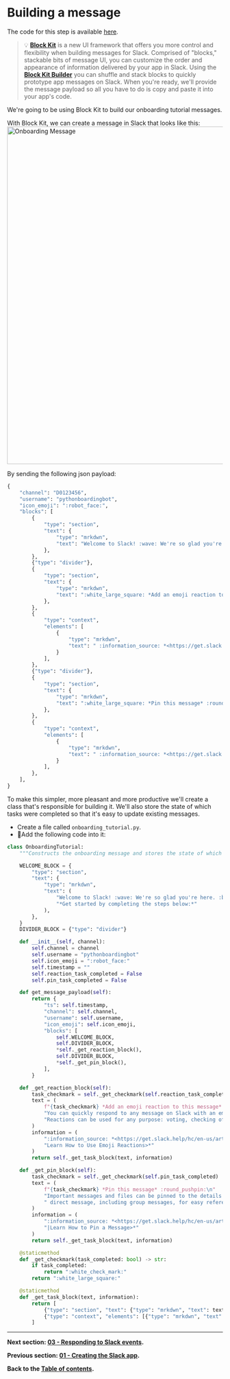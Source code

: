 # Building a message
The code for this step is available [here](PythOnBoardingBot/onboarding_tutorial.py).

> 💡 **[Block Kit](https://api.slack.com/block-kit)** is a new UI framework that offers you more control and flexibility when building messages for Slack. Comprised of "blocks," stackable bits of message UI, you can customize the order and appearance of information delivered by your app in Slack. Using the **[Block Kit Builder](https://api.slack.com/tools/block-kit-builder)** you can shuffle and stack blocks to quickly prototype app messages on Slack. When you're ready, we'll provide the message payload so all you have to do is copy and paste it into your app's code.

We're going to be using Block Kit to build our onboarding tutorial messages.

With Block Kit, we can create a message in Slack that looks like this:
<img width="787" alt="Onboarding Message" src="https://user-images.githubusercontent.com/3329665/56854465-b84a6f80-68eb-11e9-9625-f45ac2d2fe18.png">

By sending the following json payload:
```Python
{
    "channel": "D0123456",
    "username": "pythonboardingbot",
    "icon_emoji": ":robot_face:",
    "blocks": [
        {
            "type": "section",
            "text": {
                "type": "mrkdwn",
                "text": "Welcome to Slack! :wave: We're so glad you're here. :blush:\n\n*Get started by completing the steps below:*",
            },
        },
        {"type": "divider"},
        {
            "type": "section",
            "text": {
                "type": "mrkdwn",
                "text": ":white_large_square: *Add an emoji reaction to this message* :thinking_face:\nYou can quickly respond to any message on Slack with an emoji reaction. Reactions can be used for any purpose: voting, checking off to-do items, showing excitement.",
            },
        },
        {
            "type": "context",
            "elements": [
                {
                    "type": "mrkdwn",
                    "text": " :information_source: *<https://get.slack.help/hc/en-us/articles/206870317-Emoji-reactions|Learn How to Use Emoji Reactions>*",
                }
            ],
        },
        {"type": "divider"},
        {
            "type": "section",
            "text": {
                "type": "mrkdwn",
                "text": ":white_large_square: *Pin this message* :round_pushpin:\nImportant messages and files can be pinned to the details pane in any channel or direct message, including group messages, for easy reference.",
            },
        },
        {
            "type": "context",
            "elements": [
                {
                    "type": "mrkdwn",
                    "text": " :information_source: *<https://get.slack.help/hc/en-us/articles/205239997-Pinning-messages-and-files|Learn How to Pin a Message>*",
                }
            ],
        },
    ],
}
```

To make this simpler, more pleasant and more productive we'll create a class that's responsible for building it. We'll also store the state of which tasks were completed so that it's easy to update existing messages.
- Create a file called `onboarding_tutorial.py`.
- 🏁Add the following code into it:
```Python
class OnboardingTutorial:
    """Constructs the onboarding message and stores the state of which tasks were completed."""

    WELCOME_BLOCK = {
        "type": "section",
        "text": {
            "type": "mrkdwn",
            "text": (
                "Welcome to Slack! :wave: We're so glad you're here. :blush:\n\n"
                "*Get started by completing the steps below:*"
            ),
        },
    }
    DIVIDER_BLOCK = {"type": "divider"}

    def __init__(self, channel):
        self.channel = channel
        self.username = "pythonboardingbot"
        self.icon_emoji = ":robot_face:"
        self.timestamp = ""
        self.reaction_task_completed = False
        self.pin_task_completed = False

    def get_message_payload(self):
        return {
            "ts": self.timestamp,
            "channel": self.channel,
            "username": self.username,
            "icon_emoji": self.icon_emoji,
            "blocks": [
                self.WELCOME_BLOCK,
                self.DIVIDER_BLOCK,
                *self._get_reaction_block(),
                self.DIVIDER_BLOCK,
                *self._get_pin_block(),
            ],
        }

    def _get_reaction_block(self):
        task_checkmark = self._get_checkmark(self.reaction_task_completed)
        text = (
            f"{task_checkmark} *Add an emoji reaction to this message* :thinking_face:\n"
            "You can quickly respond to any message on Slack with an emoji reaction."
            "Reactions can be used for any purpose: voting, checking off to-do items, showing excitement."
        )
        information = (
            ":information_source: *<https://get.slack.help/hc/en-us/articles/206870317-Emoji-reactions|"
            "Learn How to Use Emoji Reactions>*"
        )
        return self._get_task_block(text, information)

    def _get_pin_block(self):
        task_checkmark = self._get_checkmark(self.pin_task_completed)
        text = (
            f"{task_checkmark} *Pin this message* :round_pushpin:\n"
            "Important messages and files can be pinned to the details pane in any channel or"
            " direct message, including group messages, for easy reference."
        )
        information = (
            ":information_source: *<https://get.slack.help/hc/en-us/articles/205239997-Pinning-messages-and-files"
            "|Learn How to Pin a Message>*"
        )
        return self._get_task_block(text, information)

    @staticmethod
    def _get_checkmark(task_completed: bool) -> str:
        if task_completed:
            return ":white_check_mark:"
        return ":white_large_square:"

    @staticmethod
    def _get_task_block(text, information):
        return [
            {"type": "section", "text": {"type": "mrkdwn", "text": text}},
            {"type": "context", "elements": [{"type": "mrkdwn", "text": information}]},
        ]
```

---

**Next section: [03 - Responding to Slack events](03-responding-to-slack-events.md).**

**Previous section: [01 - Creating the Slack app](01-creating-the-slack-app.md).**

**Back to the [Table of contents](README.md#table-of-contents).**
